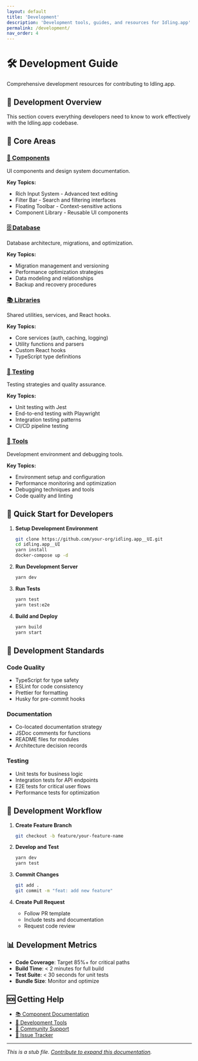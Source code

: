 ```yaml
---
layout: default
title: 'Development'
description: 'Development tools, guides, and resources for Idling.app'
permalink: /development/
nav_order: 4
---
```


# 🛠️ Development Guide

Comprehensive development resources for contributing to Idling.app.

## 🎯 Development Overview

This section covers everything developers need to know to work effectively with the Idling.app codebase.

## 🧩 Core Areas

### [🧩 Components](/development/components/)
UI components and design system documentation.

**Key Topics:**
- Rich Input System - Advanced text editing
- Filter Bar - Search and filtering interfaces  
- Floating Toolbar - Context-sensitive actions
- Component Library - Reusable UI components

### [🗄️ Database](/development/database/)
Database architecture, migrations, and optimization.

**Key Topics:**
- Migration management and versioning
- Performance optimization strategies
- Data modeling and relationships
- Backup and recovery procedures

### [📚 Libraries](/development/libraries/)
Shared utilities, services, and React hooks.

**Key Topics:**
- Core services (auth, caching, logging)
- Utility functions and parsers
- Custom React hooks
- TypeScript type definitions

### [🧪 Testing](/development/testing/)
Testing strategies and quality assurance.

**Key Topics:**
- Unit testing with Jest
- End-to-end testing with Playwright
- Integration testing patterns
- CI/CD pipeline testing

### [🔧 Tools](/development/tools/)
Development environment and debugging tools.

**Key Topics:**
- Environment setup and configuration
- Performance monitoring and optimization
- Debugging techniques and tools
- Code quality and linting

## 🚀 Quick Start for Developers

1. **Setup Development Environment**
   ```bash
   git clone https://github.com/your-org/idling.app__UI.git
   cd idling.app__UI
   yarn install
   docker-compose up -d
   ```

2. **Run Development Server**
   ```bash
   yarn dev
   ```

3. **Run Tests**
   ```bash
   yarn test
   yarn test:e2e
   ```

4. **Build and Deploy**
   ```bash
   yarn build
   yarn start
   ```

## 🎨 Development Standards

### Code Quality
- TypeScript for type safety
- ESLint for code consistency
- Prettier for formatting
- Husky for pre-commit hooks

### Documentation
- Co-located documentation strategy
- JSDoc comments for functions
- README files for modules
- Architecture decision records

### Testing
- Unit tests for business logic
- Integration tests for API endpoints
- E2E tests for critical user flows
- Performance tests for optimization

## 🔄 Development Workflow

1. **Create Feature Branch**
   ```bash
   git checkout -b feature/your-feature-name
   ```

2. **Develop and Test**
   ```bash
   yarn dev
   yarn test
   ```

3. **Commit Changes**
   ```bash
   git add .
   git commit -m "feat: add new feature"
   ```

4. **Create Pull Request**
   - Follow PR template
   - Include tests and documentation
   - Request code review

## 📊 Development Metrics

- **Code Coverage**: Target 85%+ for critical paths
- **Build Time**: < 2 minutes for full build
- **Test Suite**: < 30 seconds for unit tests
- **Bundle Size**: Monitor and optimize

## 🆘 Getting Help

- [📚 Component Documentation](/development/components/)
- [🔧 Development Tools](/development/tools/)
- [👥 Community Support](/community/)
- [🐛 Issue Tracker](https://github.com/your-org/idling.app__UI/issues)

---

*This is a stub file. [Contribute to expand this documentation](/community/contributing/).* 
